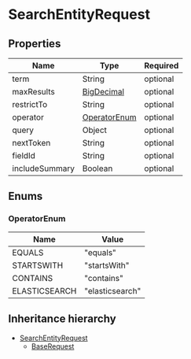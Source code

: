 

# SearchEntityRequest

## Properties

Name | Type | Required
-------- | -------- | --------
term | String | optional
maxResults | [BigDecimal](BigDecimal.md) | optional
restrictTo | String | optional
operator | [OperatorEnum](#OperatorEnum) | optional
query | Object | optional
nextToken | String | optional
fieldId | String | optional
includeSummary | Boolean | optional




## Enums


<a name="OperatorEnum"></a>
### OperatorEnum

Name | Value
---- | -----
EQUALS | &quot;equals&quot;
STARTSWITH | &quot;startsWith&quot;
CONTAINS | &quot;contains&quot;
ELASTICSEARCH | &quot;elasticsearch&quot;






## Inheritance hierarchy


* [SearchEntityRequest](SearchEntityRequest.md)
    * [BaseRequest](BaseRequest.md)
